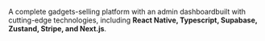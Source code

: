 A complete gadgets-selling platform with an admin dashboardbuilt with cutting-edge technologies, including **React Native, Typescript, Supabase, Zustand, Stripe, and Next.js**.
